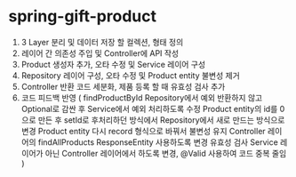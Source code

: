 # spring-gift-product

1. 3 Layer 분리 및 데이터 저장 할 컬렉션, 형태 정의
2. 레이어 간 의존성 주입 및 Controller에 API 작성
3. Product 생성자 추가, 오타 수정 및 Service 레이어 구성
4. Repository 레이어 구성, 오타 수정 및 Product entity 불변성 제거
5. Controller 반환 코드 세분화, 제품 등록 할 때 유효성 검사 추가
6. 코드 피드백 반영 (
    findProductById Repository에서 예외 반환하지 않고 Optional로 감싼 후 Service에서 예외 처리하도록 수정
    Product entity의 id를 0으로 만든 후 setId로 후처리하던 방식에서 Repository에서 새로 만드는 방식으로 변경
    Product entity 다시 record 형식으로 바꿔서 불변성 유지
    Controller 레이어의 findAllProducts ResponseEntity 사용하도록 변경
    유효성 검사 Service 레이어가 아닌 Controller 레이어에서 하도록 변경, @Valid 사용하여 코드 중복 줄임
   )